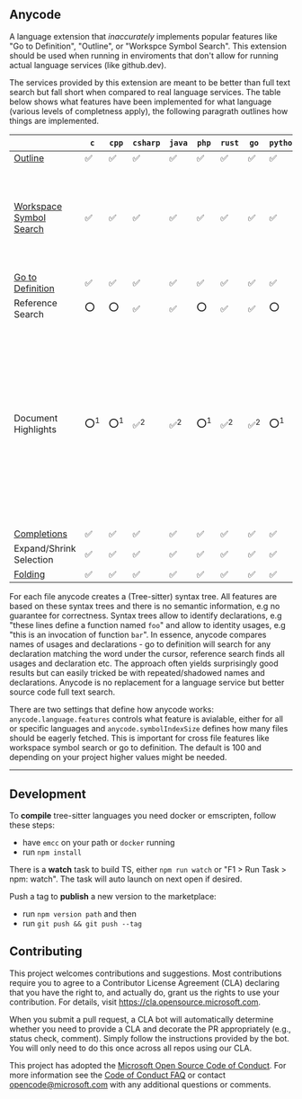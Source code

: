 ## Anycode 

A language extension that _inaccurately_ implements popular features like "Go to Definition", "Outline", or "Workspce Symbol Search". This extension should be used when running in enviroments that don't allow for running actual language services (like github.dev). 

The services provided by this extension are meant to be better than full text search but fall short when compared to real language services. The table below shows what features have been implemented for what language (various levels of completness apply), the following paragrath outlines how things are implemented.

|  | `c` | `cpp` | `csharp` | `java` | `php` | `rust` | `go` | `python` | `typescript` | _notes_
|---|---|---|---|---|---|---|---|---|---|---|
| [Outline](https://code.visualstudio.com/docs/editor/editingevolved#_go-to-symbol) | ✅ | ✅ | ✅ | ✅ | ✅ | ✅ | ✅ | ✅ | ✅ 
| [Workspace Symbol Search](https://code.visualstudio.com/docs/editor/editingevolved#_open-symbol-by-name) | ✅ | ✅ | ✅ | ✅ | ✅ | ✅ | ✅ | ✅ | ✅ | Anything that would show in outline can be found via workspace symbol search|
| [Go to Definition](https://code.visualstudio.com/docs/editor/editingevolved#_go-to-definition) | ✅ | ✅ | ✅ | ✅ | ✅ | ✅ | ✅ | ✅ | ✅ |
| Reference Search | ⭕️ | ⭕️ | ✅ | ✅ | ⭕️ | ✅ | ✅ | ⭕️ | ✅ |
| Document Highlights | ⭕️<sup>1</sup> | ⭕️<sup>1</sup> | ✅<sup>2</sup> | ✅<sup>2</sup> | ⭕️<sup>1</sup> | ✅<sup>2</sup> | ✅<sup>2</sup> | ⭕️<sup>1</sup> | ⭕️<sup>1</sup> |  <sup>1</sup> Identifiers with the same value are highlighted <sup>2</sup> Local variables and parameters are highlighted correctly else identifer-based highlights are used |
| [Completions](https://code.visualstudio.com/docs/editor/intellisense) | ✅ | ✅ | ✅ | ✅ | ✅ | ✅ | ✅ | ✅ | ✅ |
| Expand/Shrink Selection | ✅ | ✅ | ✅ | ✅ | ✅ | ✅ | ✅ | ✅ | ✅ |
| [Folding](https://code.visualstudio.com/docs/editor/codebasics#_folding) | ✅ | ✅ | ✅ | ✅ | ✅ | ✅ | ✅ | ✅ | ✅ |


For each file anycode creates a (Tree-sitter) syntax tree. All features are based on these syntax trees and there is no semantic information, e.g no guarantee for correctness. Syntax trees allow to identify declarations, e.g "these lines define a function named `foo`" and allow to identity usages, e.g "this is an invocation of function `bar`". In essence, anycode compares names of usages and declarations - go to definition will search for any declaration matching the word under the cursor, reference search finds all usages and declaration etc. The approach often yields surprisingly good results but can easily tricked be with repeated/shadowed names and declarations. Anycode is no replacement for a language service but better source code full text search.

There are two settings that define how anycode works: `anycode.language.features` controls what feature is avialable, either for all or specific languages and `anycode.symbolIndexSize` defines how many files should be eagerly fetched. This is important for cross file features like workspace symbol search or go to definition. The default is 100 and depending on your project higher values might be needed.

---

## Development

To **compile** tree-sitter languages you need docker or emscripten, follow these steps:

* have `emcc` on your path or `docker` running
* run `npm install`

There is a **watch** task to build TS, either `npm run watch` or "F1 > Run Task > npm: watch". The task will auto launch on next open if desired. 

Push a tag to **publish** a new version to the marketplace: 

* run `npm version path` and then
* run `git push && git push --tag`

## Contributing

This project welcomes contributions and suggestions.  Most contributions require you to agree to a
Contributor License Agreement (CLA) declaring that you have the right to, and actually do, grant us
the rights to use your contribution. For details, visit https://cla.opensource.microsoft.com.

When you submit a pull request, a CLA bot will automatically determine whether you need to provide
a CLA and decorate the PR appropriately (e.g., status check, comment). Simply follow the instructions
provided by the bot. You will only need to do this once across all repos using our CLA.

This project has adopted the [Microsoft Open Source Code of Conduct](https://opensource.microsoft.com/codeofconduct/).
For more information see the [Code of Conduct FAQ](https://opensource.microsoft.com/codeofconduct/faq/) or
contact [opencode@microsoft.com](mailto:opencode@microsoft.com) with any additional questions or comments.
